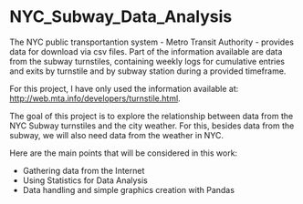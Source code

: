 # NYC_Subway_Data_Analysis

The NYC public transportantion system - Metro Transit Authority - provides data for download via csv files. Part of the information available are data from the subway turnstiles, containing weekly logs for cumulative entries and exits by turnstile and by subway station during a provided timeframe.

For this project, I have only used the information available at: http://web.mta.info/developers/turnstile.html.

The goal of this project is to explore the relationship between data from the NYC Subway turnstiles and the city weather. For this, besides data from the subway, we will also need data from the weather in NYC.

Here are the main points that will be considered in this work:

- Gathering data from the Internet
- Using Statistics for Data Analysis
- Data handling and simple graphics creation with Pandas
